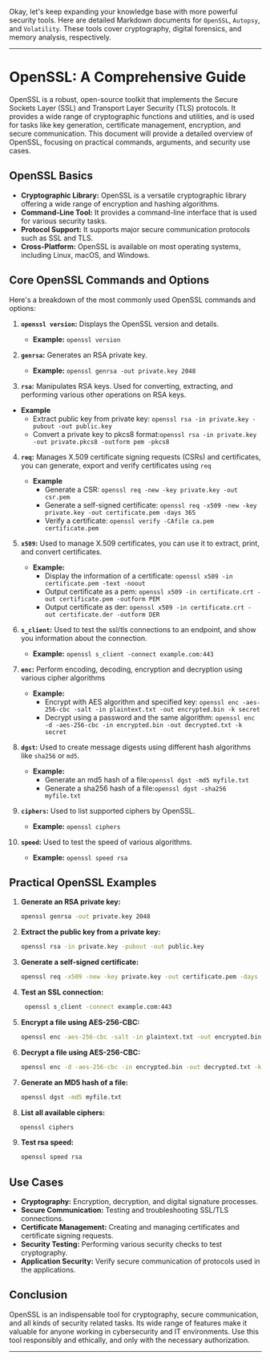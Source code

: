Okay, let's keep expanding your knowledge base with more powerful security tools. Here are detailed Markdown documents for `OpenSSL`, `Autopsy`, and `Volatility`. These tools cover cryptography, digital forensics, and memory analysis, respectively.

---

# OpenSSL: A Comprehensive Guide

OpenSSL is a robust, open-source toolkit that implements the Secure Sockets Layer (SSL) and Transport Layer Security (TLS) protocols. It provides a wide range of cryptographic functions and utilities, and is used for tasks like key generation, certificate management, encryption, and secure communication. This document will provide a detailed overview of OpenSSL, focusing on practical commands, arguments, and security use cases.

## OpenSSL Basics

*   **Cryptographic Library:** OpenSSL is a versatile cryptographic library offering a wide range of encryption and hashing algorithms.
*   **Command-Line Tool:** It provides a command-line interface that is used for various security tasks.
*   **Protocol Support:** It supports major secure communication protocols such as SSL and TLS.
*   **Cross-Platform:** OpenSSL is available on most operating systems, including Linux, macOS, and Windows.

## Core OpenSSL Commands and Options

Here's a breakdown of the most commonly used OpenSSL commands and options:

1.  **`openssl version`:** Displays the OpenSSL version and details.
    *   **Example:** `openssl version`

2.  **`genrsa`:** Generates an RSA private key.
    *   **Example:** `openssl genrsa -out private.key 2048`

3. **`rsa`:** Manipulates RSA keys. Used for converting, extracting, and performing various other operations on RSA keys.
  * **Example**
      * Extract public key from private key: `openssl rsa -in private.key -pubout -out public.key`
      * Convert a private key to pkcs8 format:`openssl rsa -in private.key -out private.pkcs8 -outform pem -pkcs8`

4.  **`req`:** Manages X.509 certificate signing requests (CSRs) and certificates, you can generate, export and verify certificates using `req`
    *   **Example**
        *   Generate a CSR: `openssl req -new -key private.key -out csr.pem`
        *   Generate a self-signed certificate: `openssl req -x509 -new -key private.key -out certificate.pem -days 365`
        *   Verify a certificate: `openssl verify -CAfile ca.pem certificate.pem`

5.  **`x509`:** Used to manage X.509 certificates, you can use it to extract, print, and convert certificates.
    *  **Example:**
       *  Display the information of a certificate: `openssl x509 -in certificate.pem -text -noout`
       *  Output certificate as a pem: `openssl x509 -in certificate.crt -out certificate.pem -outform PEM`
       *   Output certificate as der: `openssl x509 -in certificate.crt -out certificate.der -outform DER`

6.  **`s_client`:** Used to test the ssl/tls connections to an endpoint, and show you information about the connection.
    *   **Example:** `openssl s_client -connect example.com:443`

7.  **`enc`:** Perform encoding, decoding, encryption and decryption using various cipher algorithms
     *   **Example:**
         *  Encrypt with AES algorithm and specified key: `openssl enc -aes-256-cbc -salt -in plaintext.txt -out encrypted.bin -k secret`
         * Decrypt using a password and the same algorithm: `openssl enc -d -aes-256-cbc -in encrypted.bin -out decrypted.txt -k secret`
8. **`dgst`:**  Used to create message digests using different hash algorithms like `sha256` or `md5`.
    *   **Example:**
        * Generate an md5 hash of a file:`openssl dgst -md5 myfile.txt`
        * Generate a sha256 hash of a file:`openssl dgst -sha256 myfile.txt`

9.  **`ciphers`:** Used to list supported ciphers by OpenSSL.
    *   **Example:** `openssl ciphers`
10. **`speed`:**  Used to test the speed of various algorithms.
    * **Example:** `openssl speed rsa`

## Practical OpenSSL Examples

1.  **Generate an RSA private key:**

    ```bash
    openssl genrsa -out private.key 2048
    ```

2.  **Extract the public key from a private key:**

    ```bash
    openssl rsa -in private.key -pubout -out public.key
    ```

3.  **Generate a self-signed certificate:**

    ```bash
    openssl req -x509 -new -key private.key -out certificate.pem -days 365
    ```

4. **Test an SSL connection:**
   ```bash
    openssl s_client -connect example.com:443
   ```
5.  **Encrypt a file using AES-256-CBC:**

    ```bash
    openssl enc -aes-256-cbc -salt -in plaintext.txt -out encrypted.bin -k secret
    ```

6.  **Decrypt a file using AES-256-CBC:**
    ```bash
    openssl enc -d -aes-256-cbc -in encrypted.bin -out decrypted.txt -k secret
    ```

7.  **Generate an MD5 hash of a file:**
      ```bash
      openssl dgst -md5 myfile.txt
      ```

8. **List all available ciphers:**
  ```bash
     openssl ciphers
  ```
9. **Test rsa speed:**
   ```bash
   openssl speed rsa
   ```

## Use Cases

*   **Cryptography:** Encryption, decryption, and digital signature processes.
*   **Secure Communication:** Testing and troubleshooting SSL/TLS connections.
*   **Certificate Management:** Creating and managing certificates and certificate signing requests.
*   **Security Testing:** Performing various security checks to test cryptography.
*   **Application Security:** Verify secure communication of protocols used in the applications.

## Conclusion

OpenSSL is an indispensable tool for cryptography, secure communication, and all kinds of security related tasks. Its wide range of features make it valuable for anyone working in cybersecurity and IT environments. Use this tool responsibly and ethically, and only with the necessary authorization.

---
